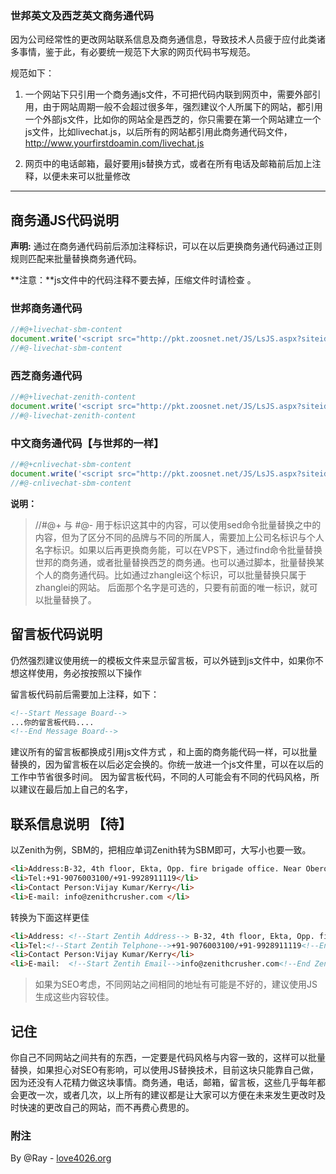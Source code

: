 ### 世邦英文及西芝英文商务通代码

因为公司经常性的更改网站联系信息及商务通信息，导致技术人员疲于应付此类诸多事情，鉴于此，有必要统一规范下大家的网页代码书写规范。

规范如下：

1. 一个网站下只引用一个商务通js文件，不可把代码内联到网页中，需要外部引用，由于网站周期一般不会超过很多年，强烈建议个人所属下的网站，都引用一个外部js文件，比如你的网站全是西芝的，你只需要在第一个网站建立一个js文件，比如livechat.js，以后所有的网站都引用此商务通代码文件，http://www.yourfirstdoamin.com/livechat.js 

2. 网页中的电话邮箱，最好要用js替换方式，或者在所有电话及邮箱前后加上注释，以便未来可以批量修改

- - -

## 商务通JS代码说明 

**声明:** 通过在商务通代码前后添加注释标识，可以在以后更换商务通代码通过正则规则匹配来批量替换商务通代码。

**注意：**js文件中的代码注释不要去掉，压缩文件时请检查 。


### 世邦商务通代码

```JavaScript
//#@+livechat-sbm-content
document.write('<script src="http://pkt.zoosnet.net/JS/LsJS.aspx?siteid=PKT56764896&float=1&lng=en"><\/script>');   
//#@-livechat-sbm-content
```

### 西芝商务通代码

```JavaScript
//#@+livechat-zenith-content
document.write('<script src="http://pkt.zoosnet.net/JS/LsJS.aspx?siteid=PKT21646611&float=1&lng=en"><\/script>');   
//#@-livechat-zenith-content
```

### 中文商务通代码【与世邦的一样】

```JavaScript
//#@+cnlivechat-sbm-content
document.write('<script src="http://pkt.zoosnet.net/JS/LsJS.aspx?siteid=PKT56764896&float=1&lng=en"><\/script>');   
//#@-cnlivechat-sbm-content
```
**说明：**
> //#@+ 与 #@- 用于标识这其中的内容，可以使用sed命令批量替换之中的内容，但为了区分不同的品牌与不同的所属人，需要加上公司名标识与个人名字标识。如果以后再更换商务能，可以在VPS下，通过find命令批量替换世邦的商务通，或者批量替换西芝的商务通。也可以通过脚本，批量替换某个人的商务通代码。比如通过zhanglei这个标识，可以批量替换只属于zhanglei的网站。 后面那个名字是可选的，只要有前面的唯一标识，就可以批量替换了。

## 留言板代码说明

仍然强烈建议使用统一的模板文件来显示留言板，可以外链到js文件中，如果你不想这样使用，务必按按照以下操作

留言板代码前后需要加上注释，如下：
```Html
<!--Start Message Board-->
...你的留言板代码....
<!--End Message Board-->
```

建议所有的留言板都换成引用js文件方式 ，和上面的商务能代码一样，可以批量替换的，因为留言板在以后必定会换的。你统一放进一个js文件里，可以在以后的工作中节省很多时间。 因为留言板代码，不同的人可能会有不同的代码风格，所以建议在最后加上自己的名字，<!--Start Message Board Style1-->

##  联系信息说明 【待】

以Zenith为例，SBM的，把相应单词Zenith转为SBM即可，大写小也要一致。

```Html
<li>Address:B-32, 4th floor, Ekta, Opp. fire brigade office. Near Oberoi mall. Goregaon (E). Mumbai-63 </li>
<li>Tel:+91-9076003100/+91-9928911119</li>
<li>Contact Person:Vijay Kumar/Kerry</li>
<li>E-mail: info@zenithcrusher.com </li>
```

转换为下面这样更佳

```Html
<li>Address: <!--Start Zentih Address--> B-32, 4th floor, Ekta, Opp. fire brigade office. Near Oberoi mall. Goregaon (E). Mumbai-63 <!--End Zenith Address--></li>
<li>Tel:<!--Start Zentih Telphone-->+91-9076003100/+91-9928911119<!--End Zenith Telphone--></li>
<li>Contact Person:Vijay Kumar/Kerry</li>
<li>E-mail:  <!--Start Zentih Email-->info@zenithcrusher.com<!--End Zenith Email--></li>
```

> 如果为SEO考虑，不同网站之间相同的地址有可能是不好的，建议使用JS生成这些内容较佳。

## 记住
你自己不同网站之间共有的东西，一定要是代码风格与内容一致的，这样可以批量替换，如果担心对SEO有影响，可以使用JS替换技术，目前这块只能靠自己做，因为还没有人花精力做这块事情。商务通，电话，邮箱，留言板，这些几乎每年都会更改一次，或者几次，以上所有的建议都是让大家可以方便在未来发生更改时及时快速的更改自己的网站，而不再费心费思的。

### 附注

By @Ray - [love4026.org](http://love4026.org/)